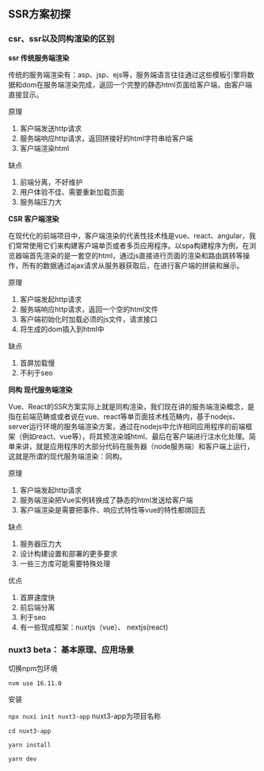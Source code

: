 ## SSR方案初探



### csr、ssr以及同构渲染的区别

**ssr 传统服务端渲染**

传统的服务端渲染有：asp、jsp、ejs等，服务端语言往往通过这些模板引擎将数据和dom在服务端渲染完成，返回一个完整的静态html页面给客户端，由客户端直接显示。

原理

1. 客户端发送http请求
2. 服务端响应http请求，返回拼接好的html字符串给客户端
3. 客户端渲染html

缺点

1. 前端分离，不好维护
2. 用户体验不佳、需要重新加载页面
3. 服务端压力大



**CSR 客户端渲染**

在现代化的前端项目中，客户端渲染的代表性技术栈是vue、react、angular，我们常常使用它们来构建客户端单页或者多页应用程序。以spa构建程序为例，在浏览器端首先渲染的是一套空的html，通过js直接进行页面的渲染和路由跳转等操作，所有的数据通过ajax请求从服务器获取后，在进行客户端的拼装和展示。



原理

1. 客户端发起http请求
2. 服务端响应http请求，返回一个空的html文件
3. 客户端初始化时加载必须的js文件，请求接口
4. 将生成的dom插入到html中



缺点

1. 首屏加载慢
2. 不利于seo



**同构 现代服务端渲染**

Vue、React的SSR方案实际上就是同构渲染，我们现在讲的服务端渲染概念，是指在前端范畴或或者说在vue、react等单页面技术栈范畴内，基于nodejs、server运行环境的服务端渲染方案，通过在nodejs中允许相同应用程序的前端框架（例如react、vue等），将其预渲染城html、最后在客户端进行注水化处理。简单来讲，就是应用程序的大部分代码在服务器（node服务端）和客户端上运行，这就是所谓的现代服务端渲染：同构。

原理

1. 客户端发起http请求
2. 服务端渲染把Vue实例转换成了静态的html发送给客户端
3. 客户端渲染是需要把事件、响应式特性等vue的特性都绑回去



缺点

1. 服务器压力大
2. 设计构建设置和部署的更多要求
3. 一些三方库可能需要特殊处理

优点

1. 首屏速度快
2. 前后端分离
3. 利于seo
4. 有一些现成框架：nuxtjs（vue）、  nextjs(react)



### nuxt3 beta： 基本原理、应用场景

切换npm包环境

`nvm use 16.11.0`

安装

`npx nuxi init nuxt3-app`   nuxt3-app为项目名称

```
cd nuxt3-app

yarn install

yarn dev
```



